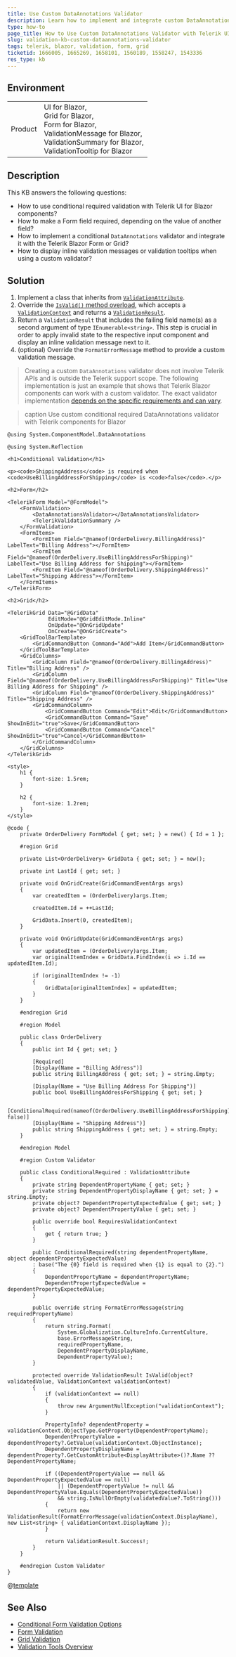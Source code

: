 ```yaml
---
title: Use Custom DataAnnotations Validator
description: Learn how to implement and integrate custom DataAnnotations validation with Telerik Blazor components such as Form, Grid, ValidationMessage, ValidationTooltip, and others.
type: how-to
page_title: How to Use Custom DataAnnotations Validator with Telerik UI for Blazor
slug: validation-kb-custom-dataannotations-validator
tags: telerik, blazor, validation, form, grid
ticketid: 1666005, 1665269, 1658101, 1560189, 1558247, 1543336
res_type: kb
---
```


## Environment

<table>
    <tbody>
        <tr>
            <td>Product</td>
            <td>
                UI for Blazor, <br />
                Grid for Blazor, <br />
                Form for Blazor, <br />
                ValidationMessage for Blazor, <br />
                ValidationSummary for Blazor, <br />
                ValidationTooltip for Blazor
            </td>
        </tr>
    </tbody>
</table>

## Description

This KB answers the following questions:

* How to use conditional required validation with Telerik UI for Blazor components?
* How to make a Form field required, depending on the value of another field?
* How to implement a conditional `DataAnnotations` validator and integrate it with the Telerik Blazor Form or Grid?
* How to display inline validation messages or validation tooltips when using a custom validator?

## Solution

1. Implement a class that inherits from [`ValidationAttribute`](https://learn.microsoft.com/en-us/dotnet/api/system.componentmodel.dataannotations.validationattribute).
1. Override the [`IsValid()` method overload](https://learn.microsoft.com/en-us/dotnet/api/system.componentmodel.dataannotations.validationattribute.isvalid), which accepts a [`ValidationContext`](https://learn.microsoft.com/en-us/dotnet/api/system.componentmodel.dataannotations.validationcontext) and returns a [`ValidationResult`](https://learn.microsoft.com/en-us/dotnet/api/system.componentmodel.dataannotations.validationresult).
1. Return a `ValidationResult` that includes the failing field name(s) as a second argument of type `IEnumerable<string>`. This step is crucial in order to apply invalid state to the respective input component and display an inline validation message next to it.
1. (optional) Override the `FormatErrorMessage` method to provide a custom validation message.

> Creating a custom `DataAnnotations` validator does not involve Telerik APIs and is outside the Telerik support scope. The following implementation is just an example that shows that Telerik Blazor components can work with a custom validator. The exact validator implementation <a href="https://stackoverflow.com/questions/26354853/conditionally-required-property-using-data-annotations" target="_blank">depends on the specific requirements and can vary</a>.

>caption Use custom conditional required DataAnnotations validator with Telerik components for Blazor

````RAZOR
@using System.ComponentModel.DataAnnotations

@using System.Reflection

<h1>Conditional Validation</h1>

<p><code>ShippingAddress</code> is required when <code>UseBillingAddressForShipping</code> is <code>false</code>.</p>

<h2>Form</h2>

<TelerikForm Model="@FormModel">
    <FormValidation>
        <DataAnnotationsValidator></DataAnnotationsValidator>
        <TelerikValidationSummary />
    </FormValidation>
    <FormItems>
        <FormItem Field="@nameof(OrderDelivery.BillingAddress)" LabelText="Billing Address"></FormItem>
        <FormItem Field="@nameof(OrderDelivery.UseBillingAddressForShipping)" LabelText="Use Billing Address for Shipping"></FormItem>
        <FormItem Field="@nameof(OrderDelivery.ShippingAddress)" LabelText="Shipping Address"></FormItem>
    </FormItems>
</TelerikForm>

<h2>Grid</h2>

<TelerikGrid Data="@GridData"
             EditMode="@GridEditMode.Inline"
             OnUpdate="@OnGridUpdate"
             OnCreate="@OnGridCreate">
    <GridToolBarTemplate>
        <GridCommandButton Command="Add">Add Item</GridCommandButton>
    </GridToolBarTemplate>
    <GridColumns>
        <GridColumn Field="@nameof(OrderDelivery.BillingAddress)" Title="Billing Address" />
        <GridColumn Field="@nameof(OrderDelivery.UseBillingAddressForShipping)" Title="Use Billing Address for Shipping" />
        <GridColumn Field="@nameof(OrderDelivery.ShippingAddress)" Title="Shipping Address" />
        <GridCommandColumn>
            <GridCommandButton Command="Edit">Edit</GridCommandButton>
            <GridCommandButton Command="Save" ShowInEdit="true">Save</GridCommandButton>
            <GridCommandButton Command="Cancel" ShowInEdit="true">Cancel</GridCommandButton>
        </GridCommandColumn>
    </GridColumns>
</TelerikGrid>

<style>
    h1 {
        font-size: 1.5rem;
    }

    h2 {
        font-size: 1.2rem;
    }
</style>

@code {
    private OrderDelivery FormModel { get; set; } = new() { Id = 1 };

    #region Grid

    private List<OrderDelivery> GridData { get; set; } = new();

    private int LastId { get; set; }

    private void OnGridCreate(GridCommandEventArgs args)
    {
        var createdItem = (OrderDelivery)args.Item;

        createdItem.Id = ++LastId;

        GridData.Insert(0, createdItem);
    }

    private void OnGridUpdate(GridCommandEventArgs args)
    {
        var updatedItem = (OrderDelivery)args.Item;
        var originalItemIndex = GridData.FindIndex(i => i.Id == updatedItem.Id);

        if (originalItemIndex != -1)
        {
            GridData[originalItemIndex] = updatedItem;
        }
    }

    #endregion Grid

    #region Model

    public class OrderDelivery
    {
        public int Id { get; set; }

        [Required]
        [Display(Name = "Billing Address")]
        public string BillingAddress { get; set; } = string.Empty;

        [Display(Name = "Use Billing Address For Shipping")]
        public bool UseBillingAddressForShipping { get; set; }

        [ConditionalRequired(nameof(OrderDelivery.UseBillingAddressForShipping), false)]
        [Display(Name = "Shipping Address")]
        public string ShippingAddress { get; set; } = string.Empty;
    }

    #endregion Model

    #region Custom Validator

    public class ConditionalRequired : ValidationAttribute
    {
        private string DependentPropertyName { get; set; }
        private string DependentPropertyDisplayName { get; set; } = string.Empty;
        private object? DependentPropertyExpectedValue { get; set; }
        private object? DependentPropertyValue { get; set; }

        public override bool RequiresValidationContext
        {
            get { return true; }
        }

        public ConditionalRequired(string dependentPropertyName, object dependentPropertyExpectedValue)
        : base("The {0} field is required when {1} is equal to {2}.")
        {
            DependentPropertyName = dependentPropertyName;
            DependentPropertyExpectedValue = dependentPropertyExpectedValue;
        }

        public override string FormatErrorMessage(string requiredPropertyName)
        {
            return string.Format(
                System.Globalization.CultureInfo.CurrentCulture,
                base.ErrorMessageString,
                requiredPropertyName,
                DependentPropertyDisplayName,
                DependentPropertyValue);
        }

        protected override ValidationResult IsValid(object? validatedValue, ValidationContext validationContext)
        {
            if (validationContext == null)
            {
                throw new ArgumentNullException("validationContext");
            }

            PropertyInfo? dependentProperty = validationContext.ObjectType.GetProperty(DependentPropertyName);
            DependentPropertyValue = dependentProperty?.GetValue(validationContext.ObjectInstance);
            DependentPropertyDisplayName = dependentProperty?.GetCustomAttribute<DisplayAttribute>()?.Name ?? DependentPropertyName;

            if ((DependentPropertyValue == null && DependentPropertyExpectedValue == null)
                || (DependentPropertyValue != null && DependentPropertyValue.Equals(DependentPropertyExpectedValue))
                && string.IsNullOrEmpty(validatedValue?.ToString()))
            {
                return new ValidationResult(FormatErrorMessage(validationContext.DisplayName), new List<string> { validationContext.DisplayName });
            }

            return ValidationResult.Success!;
        }
    }

    #endregion Custom Validator
}
````

@[template](/_contentTemplates/common/form-validation.md#note-telerik-role-in-validation)

## See Also

* [Conditional Form Validation Options](slug://form-kb-conditional-validation)
* [Form Validation](slug://form-validation)
* [Grid Validation](slug://grid-editing-validation)
* [Validation Tools Overview](slug://validation-tools-overview)
